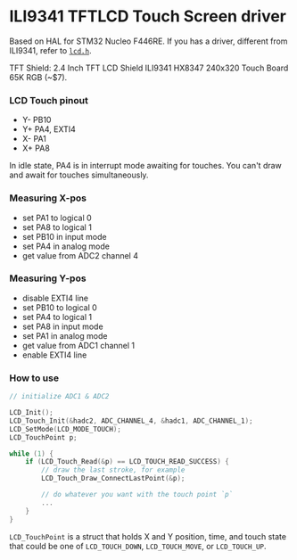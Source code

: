 # ILI9341 TFTLCD Touch Screen driver

Based on HAL for STM32 Nucleo F446RE. If you has a driver, different from ILI9341, refer to [`lcd.h`](LCD_Touch/display/lcd.h).

TFT Shield: 2.4 Inch TFT LCD Shield ILI9341 HX8347 240x320 Touch Board 65K RGB (~$7).

### LCD Touch pinout

 *   Y- PB10
 *   Y+ PA4, EXTI4
 *   X- PA1
 *   X+ PA8

In idle state, PA4 is in interrupt mode awaiting for touches. You can't draw and await for touches simultaneously.

### Measuring X-pos

* set PA1 to logical 0
* set PA8 to logical 1
* set PB10 in input mode
* set PA4 in analog mode
* get value from ADC2 channel 4


### Measuring Y-pos

* disable EXTI4 line
* set PB10 to logical 0
* set PA4 to logical 1
* set PA8 in input mode
* set PA1 in analog mode
* get value from ADC1 channel 1
* enable EXTI4 line


### How to use
```c
// initialize ADC1 & ADC2

LCD_Init();
LCD_Touch_Init(&hadc2, ADC_CHANNEL_4, &hadc1, ADC_CHANNEL_1);
LCD_SetMode(LCD_MODE_TOUCH);
LCD_TouchPoint p;

while (1) {
    if (LCD_Touch_Read(&p) == LCD_TOUCH_READ_SUCCESS) {
        // draw the last stroke, for example
        LCD_Touch_Draw_ConnectLastPoint(&p);

        // do whatever you want with the touch point `p`
        ...
    }
}
```

`LCD_TouchPoint` is a struct that holds X and Y position, time, and touch state that could be one of `LCD_TOUCH_DOWN`, `LCD_TOUCH_MOVE`, or `LCD_TOUCH_UP`.

